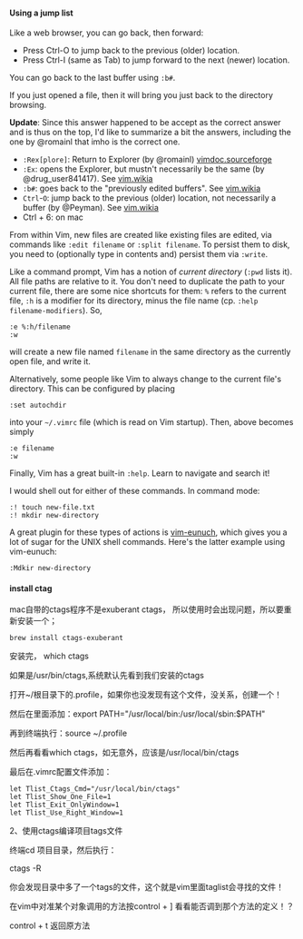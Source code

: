 #### Using a jump list

Like a web browser, you can go back, then forward:

- Press Ctrl-O to jump back to the previous (older) location.
- Press Ctrl-I (same as Tab) to jump forward to the next (newer) location.



You can go back to the last buffer using `:b#`.

If you just opened a file, then it will bring you just back to the directory browsing.

**Update**: Since this answer happened to be accept as the correct answer and is thus on the top, I'd like to summarize a bit the answers, including the one by @romainl that imho is the correct one.

- `:Rex[plore]`: Return to Explorer (by @romainl) [vimdoc.sourceforge](http://vimdoc.sourceforge.net/htmldoc/pi_netrw.html#:Rexplore)
- `:Ex`: opens the Explorer, but mustn't necessarily be the same (by @drug_user841417). See [vim.wikia](http://vim.wikia.com/wiki/File_explorer)
- `:b#`: goes back to the "previously edited buffers". See [vim.wikia](http://vim.wikia.com/wiki/Easier_buffer_switching#Switching_to_the_previously_edited_buffer)
- `Ctrl`-`O`: jump back to the previous (older) location, not necessarily a buffer (by @Peyman). See [vim.wikia](http://vim.wikia.com/wiki/Jumping_to_previously_visited_locations)
- Ctrl + 6: on mac



From within Vim, new files are created like existing files are edited, via commands like `:edit filename` or `:split filename`. To persist them to disk, you need to (optionally type in contents and) persist them via `:write`.

Like a command prompt, Vim has a notion of *current directory* (`:pwd` lists it). All file paths are relative to it. You don't need to duplicate the path to your current file, there are some nice shortcuts for them: `%` refers to the current file, `:h` is a modifier for its directory, minus the file name (cp. `:help filename-modifiers`). So,

```
:e %:h/filename
:w
```

will create a new file named `filename` in the same directory as the currently open file, and write it.

Alternatively, some people like Vim to always change to the current file's directory. This can be configured by placing

```
:set autochdir
```

into your `~/.vimrc` file (which is read on Vim startup). Then, above becomes simply

```
:e filename
:w
```

Finally, Vim has a great built-in `:help`. Learn to navigate and search it!



I would shell out for either of these commands. In command mode:

```
:! touch new-file.txt
:! mkdir new-directory
```

A great plugin for these types of actions is [vim-eunuch](https://github.com/tpope/vim-eunuch), which gives you a lot of sugar for the UNIX shell commands. Here's the latter example using vim-eunuch:

```
:Mdkir new-directory
```

#### install ctag

mac自带的ctags程序不是exuberant ctags， 所以使用时会出现问题，所以要重新安装一个；

```
brew install ctags-exuberant 
```

安装完， which ctags

如果是/usr/bin/ctags,系统默认先看到我们安装的ctags

打开~/根目录下的.profile，如果你也没发现有这个文件，没关系，创建一个！

然后在里面添加：export PATH="/usr/local/bin:/usr/local/sbin:$PATH"

再到终端执行：source ~/.profile

然后再看看which ctags，如无意外，应该是/usr/local/bin/ctags

最后在.vimrc配置文件添加：

```
let Tlist_Ctags_Cmd="/usr/local/bin/ctags"
let Tlist_Show_One_File=1
let Tlist_Exit_OnlyWindow=1
let Tlist_Use_Right_Window=1
```

2、使用ctags编译项目tags文件

终端cd 项目目录，然后执行：

ctags -R

你会发现目录中多了一个tags的文件，这个就是vim里面taglist会寻找的文件！

在vim中对准某个对象调用的方法按control + ] 看看能否调到那个方法的定义！？

control + t  返回原方法

